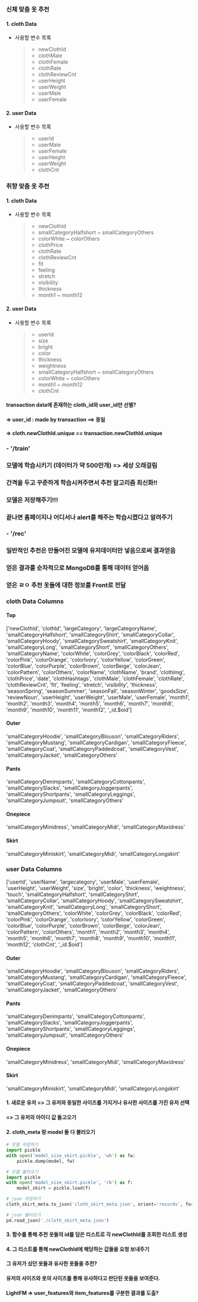 ### 신체 맞춤 옷 추천

#### 1. cloth Data

- 사용할 변수 목록

  > - newClothId
  > - clothMale
  > - clothFemale
  > - clothRate
  > - clothReviewCnt
  > - userHeight
  > - userWeight
  > - userMale
  > - userFemale



#### 2. user Data

- 사용할 변수 목록

  > - userId
  > - userMale
  > - userFemale
  > - userHeight
  > - userWeight
  > - clothCnt







### 취향 맞춤 옷 추천

#### 1. cloth Data

- 사용할 변수 목록

  > - newClothId
  > - smallCategoryHalfshort ~ smallCategoryOthers
  > - colorWhite ~ colorOthers
  > - clothPrice
  > - clothRate
  > - clothReviewCnt
  > - fit
  > - feeling
  > - stretch
  > - visibility
  > - thickness
  > - month1 ~ month12





#### 2. user Data

- 사용할 변수 목록

  > - userId
  > - size
  > - bright
  > - color
  > - thickness
  > - weightness
  > - smallCategoryHalfshort ~ smallCategoryOthers
  > - colorWhite ~ colorOthers
  > - month1 ~ month12
  > - clothCnt



#### transaction data에 존재하는 cloth_id와 user_id만 선별?

#### => user_id : made by transaction ==> 동일

#### => cloth.newClothId.unique == transaction.newClothId.unique



### - '/train'

### 모델에 학습시키기 (데이터가 약 500만개) => 세상 오래걸림

### 간격을 두고 꾸준하게 학습시켜주면서 추천 알고리즘 최신화!!

### 모델은 저장해주기!!!

### 끝나면 홈페이지나 어디서나 alert를 해주는 학습시켰다고 알려주기

### - '/rec'

### 일반적인 추천은 만들어진 모델에 유저데이터만 넣음으로써 결과얻음

### 얻은 결과를 순차적으로 MongoDB를 통해 데이터 얻어옴

### 얻은 ㄹㅇ 추천 옷들에 대한 정보를 Front로 전달







### cloth Data Columns

#### Top

['newClothId', 'clothId', 'largeCategory', 'largeCategoryName',
       'smallCategoryHalfshort', 'smallCategoryShirt', 'smallCategoryCollar',
       'smallCategoryHoody', 'smallCategorySweatshirt', 'smallCategoryKnit',
       'smallCategoryLong', 'smallCategoryShort', 'smallCategoryOthers',
       'smallCategoryName', 'colorWhite', 'colorGrey', 'colorBlack',
       'colorRed', 'colorPink', 'colorOrange', 'colorIvory', 'colorYellow',
       'colorGreen', 'colorBlue', 'colorPurple', 'colorBrown', 'colorBeige',
       'colorJean', 'colorPattern', 'colorOthers', 'colorName', 'clothName',
       'brand', 'clothImg', 'clothPrice', 'date', 'clothHashtags', 'clothMale',
       'clothFemale', 'clothRate', 'clothReviewCnt', 'fit', 'feeling',
       'stretch', 'visibility', 'thickness', 'seasonSpring', 'seasonSummer',
       'seasonFall', 'seasonWinter', 'goodsSize', 'reviewNoun', 'userHeight',
       'userWeight', 'userMale', 'userFemale', 'month1', 'month2', 'month3',
       'month4', 'month5', 'month6', 'month7', 'month8', 'month9', 'month10',
       'month11', 'month12', '_id.$oid']

#### Outer

'smallCategoryHoodie', 'smallCategoryBlouson', 'smallCategoryRiders', 'smallCategoryMustang', 'smallCategoryCardigan', 'smallCategoryFleece', 'smallCategoryCoat', 'smallCategoryPaddedcoat', 'smallCategoryVest', 'smallCategoryJacket', 'smallCategoryOthers'

#### Pants

'smallCategoryDenimpants', 'smallCategoryCottonpants', 'smallCategorySlacks', 'smallCategoryJoggerpants', 'smallCategoryShortpants', 'smallCategoryLeggings', 'smallCategoryJumpsuit', 'smallCategoryOthers'

#### Onepiece

'smallCategoryMinidress', 'smallCategoryMidi', 'smallCategoryMaxidress'

#### Skirt

'smallCategoryMiniskirt', 'smallCategoryMidi', 'smallCategoryLongskirt'



### user Data Columns

['userId', 'userName', 'largecategory', 'userMale', 'userFemale',
       'userHeight', 'userWeight', 'size', 'bright', 'color', 'thickness',
       'weightness', 'touch', 'smallCategoryHalfshort', 'smallCategoryShirt',
       'smallCategoryCollar', 'smallCategoryHoody', 'smallCategorySweatshirt',
       'smallCategoryKnit', 'smallCategoryLong', 'smallCategoryShort',
       'smallCategoryOthers', 'colorWhite', 'colorGrey', 'colorBlack',
       'colorRed', 'colorPink', 'colorOrange', 'colorIvory', 'colorYellow',
       'colorGreen', 'colorBlue', 'colorPurple', 'colorBrown', 'colorBeige',
       'colorJean', 'colorPattern', 'colorOthers', 'month1', 'month2',
       'month3', 'month4', 'month5', 'month6', 'month7', 'month8', 'month9',
       'month10', 'month11', 'month12', 'clothCnt', '_id.$oid']

#### Outer

'smallCategoryHoodie', 'smallCategoryBlouson', 'smallCategoryRiders', 'smallCategoryMustang', 'smallCategoryCardigan', 'smallCategoryFleece', 'smallCategoryCoat', 'smallCategoryPaddedcoat', 'smallCategoryVest', 'smallCategoryJacket', 'smallCategoryOthers'

#### Pants

'smallCategoryDenimpants', 'smallCategoryCottonpants', 'smallCategorySlacks', 'smallCategoryJoggerpants', 'smallCategoryShortpants', 'smallCategoryLeggings', 'smallCategoryJumpsuit', 'smallCategoryOthers'

#### Onepiece

'smallCategoryMinidress', 'smallCategoryMidi', 'smallCategoryMaxidress'

#### Skirt

'smallCategoryMiniskirt', 'smallCategoryMidi', 'smallCategoryLongskirt'









#### 1. 새로운 유저 => 그 유저와 동일한 사이즈를 가지거나 유사한 사이즈를 가진 유저 선택

#### 	=> 그 유저의 아이디 값 들고오기

#### 2. cloth_meta 랑 model 둘 다 불러오기

```python
# 모델 저장하기
import pickle
with open('model_size_skirt.pickle', 'wb') as fw:
    pickle.dump(model, fw)
```

```python
# 모델 불러오기
import pickle
with open('model_size_skirt.pickle', 'rb') as f:
    model_skirt = pickle.load(f)
```

```python
# json 저장하기
cloth_skirt_meta.to_json('cloth_skirt_meta.json', orient='records', force_ascii=False)
```

```python
# json 불러오기
pd.read_json('./cloth_skirt_meta.json')
```



#### 3. 함수를 통해 추천 옷들의 id를 담은 리스트로 각 newClothId를 조회한 리스트 생성

#### 4. 그 리스트를 통해 newClothId에 해당하는 값들을 요청 보내주기







#### 그 유저가 샀던 옷들과 유사한 옷들을 추천?



#### 유저의 사이즈와 옷의 사이즈를 통해 유사하다고 판단된 옷들을 보여준다.



#### LightFM => user_features와 item_features를 구분한 결과를 도출?











